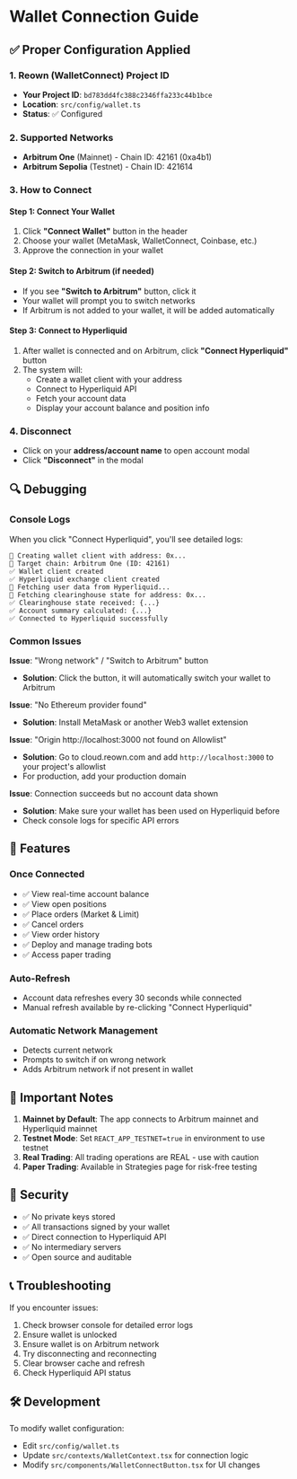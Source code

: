 # Wallet Connection Guide

## ✅ Proper Configuration Applied

### 1. Reown (WalletConnect) Project ID
- **Your Project ID**: `bd783dd4fc388c2346ffa233c44b1bce`
- **Location**: `src/config/wallet.ts`
- **Status**: ✅ Configured

### 2. Supported Networks
- **Arbitrum One** (Mainnet) - Chain ID: 42161 (0xa4b1)
- **Arbitrum Sepolia** (Testnet) - Chain ID: 421614

### 3. How to Connect

#### Step 1: Connect Your Wallet
1. Click **"Connect Wallet"** button in the header
2. Choose your wallet (MetaMask, WalletConnect, Coinbase, etc.)
3. Approve the connection in your wallet

#### Step 2: Switch to Arbitrum (if needed)
- If you see **"Switch to Arbitrum"** button, click it
- Your wallet will prompt you to switch networks
- If Arbitrum is not added to your wallet, it will be added automatically

#### Step 3: Connect to Hyperliquid
1. After wallet is connected and on Arbitrum, click **"Connect Hyperliquid"** button
2. The system will:
   - Create a wallet client with your address
   - Connect to Hyperliquid API
   - Fetch your account data
   - Display your account balance and position info

### 4. Disconnect
- Click on your **address/account name** to open account modal
- Click **"Disconnect"** in the modal

## 🔍 Debugging

### Console Logs
When you click "Connect Hyperliquid", you'll see detailed logs:

```
🔄 Creating wallet client with address: 0x...
🔄 Target chain: Arbitrum One (ID: 42161)
✅ Wallet client created
✅ Hyperliquid exchange client created
🔄 Fetching user data from Hyperliquid...
🔄 Fetching clearinghouse state for address: 0x...
✅ Clearinghouse state received: {...}
✅ Account summary calculated: {...}
✅ Connected to Hyperliquid successfully
```

### Common Issues

**Issue**: "Wrong network" / "Switch to Arbitrum" button
- **Solution**: Click the button, it will automatically switch your wallet to Arbitrum

**Issue**: "No Ethereum provider found"
- **Solution**: Install MetaMask or another Web3 wallet extension

**Issue**: "Origin http://localhost:3000 not found on Allowlist"
- **Solution**: Go to cloud.reown.com and add `http://localhost:3000` to your project's allowlist
- For production, add your production domain

**Issue**: Connection succeeds but no account data shown
- **Solution**: Make sure your wallet has been used on Hyperliquid before
- Check console logs for specific API errors

## 🚀 Features

### Once Connected
- ✅ View real-time account balance
- ✅ View open positions
- ✅ Place orders (Market & Limit)
- ✅ Cancel orders
- ✅ View order history
- ✅ Deploy and manage trading bots
- ✅ Access paper trading

### Auto-Refresh
- Account data refreshes every 30 seconds while connected
- Manual refresh available by re-clicking "Connect Hyperliquid"

### Automatic Network Management
- Detects current network
- Prompts to switch if on wrong network
- Adds Arbitrum network if not present in wallet

## 📝 Important Notes

1. **Mainnet by Default**: The app connects to Arbitrum mainnet and Hyperliquid mainnet
2. **Testnet Mode**: Set `REACT_APP_TESTNET=true` in environment to use testnet
3. **Real Trading**: All trading operations are REAL - use with caution
4. **Paper Trading**: Available in Strategies page for risk-free testing

## 🔐 Security

- ✅ No private keys stored
- ✅ All transactions signed by your wallet
- ✅ Direct connection to Hyperliquid API
- ✅ No intermediary servers
- ✅ Open source and auditable

## 📞 Troubleshooting

If you encounter issues:
1. Check browser console for detailed error logs
2. Ensure wallet is unlocked
3. Ensure wallet is on Arbitrum network
4. Try disconnecting and reconnecting
5. Clear browser cache and refresh
6. Check Hyperliquid API status

## 🛠️ Development

To modify wallet configuration:
- Edit `src/config/wallet.ts`
- Update `src/contexts/WalletContext.tsx` for connection logic
- Modify `src/components/WalletConnectButton.tsx` for UI changes


